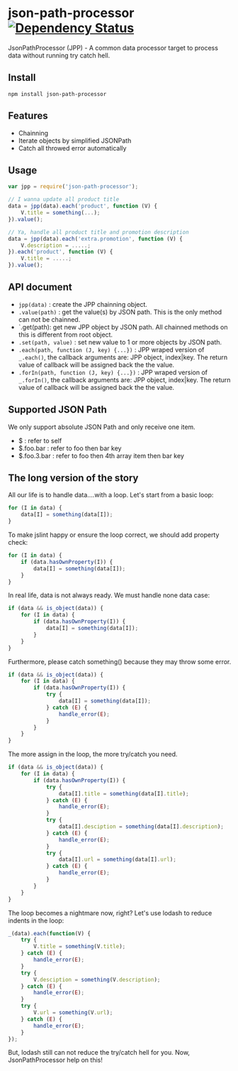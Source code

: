 json-path-processor [![Dependency Status](https://david-dm.org/zordius/json-path-processor.png)](https://david-dm.org/zordius/json-path-processor)
==========

JsonPathProcessor (JPP) - A common data processor target to process data without running try catch hell.

Install
-------

```
npm install json-path-processor
```

Features
--------

* Chainning
* Iterate objects by simplified JSONPath
* Catch all throwed error automatically

Usage
-----

```javascript
var jpp = require('json-path-processor');

// I wanna update all product title
data = jpp(data).each('product', function (V) {
    V.title = something(...);
}).value();

// Ya, handle all product title and promotion description
data = jpp(data).each('extra.promotion', function (V) {
    V.description = .....;
}).each('product', function (V) {
    V.title = .....;
}).value();
```

API document
------------

* `jpp(data)` : create the JPP chainning object.
* `.value(path)` : get the value(s) by JSON path. This is the only method can not be chainned.
* `.get(path): get new JPP object by JSON path. All chainned methods on this is different from root object.
* `.set(path, value)` : set new value to 1 or more objects by JSON path.
* `.each(path, function (J, key) {...})` : JPP wraped version of `_.each()`, the callback arguments are: JPP object, index|key. The return value of callback will be assigned back the the value.
* `.forIn(path, function (J, key) {...})` : JPP wraped version of `_.forIn()`, the callback arguments are: JPP object, index|key. The return value of callback will be assigned back the the value.

Supported JSON Path
-------------------

We only support absolute JSON Path and only receive one item.

* $ : refer to self
* $.foo.bar : refer to foo then bar key
* $.foo.3.bar : refer to foo then 4th array item then bar key

The long version of the story
-----------------------------

All our life is to handle data....with a loop. Let's start from a basic loop:

```javascript
for (I in data) {
    data[I] = something(data[I]);
}
```

To make jslint happy or ensure the loop correct, we should add property check:

```javascript
for (I in data) {
    if (data.hasOwnProperty(I)) {
        data[I] = something(data[I]);
    }
}
```

In real life, data is not always ready. We must handle none data case:

```javascript
if (data && is_object(data)) {
    for (I in data) {
        if (data.hasOwnProperty(I)) {
            data[I] = something(data[I]);
        }
    }
}
```

Furthermore, please catch something() because they may throw some error.

```javascript
if (data && is_object(data)) {
    for (I in data) {
        if (data.hasOwnProperty(I)) {
            try {
                data[I] = something(data[I]);
            } catch (E) {
                handle_error(E);
            }
        }
    }
}
```

The more assign in the loop, the more try/catch you need.

```javascript
if (data && is_object(data)) {
    for (I in data) {
        if (data.hasOwnProperty(I)) {
            try {
                data[I].title = something(data[I].title);
            } catch (E) {
                handle_error(E);
            }
            try {
                data[I].desciption = something(data[I].description);
            } catch (E) {
                handle_error(E);
            }
            try {
                data[I].url = something(data[I].url);
            } catch (E) {
                handle_error(E);
            }
        }
    }
}
```

The loop becomes a nightmare now, right? Let's use lodash to reduce indents in the loop:

```javascript
_(data).each(function(V) {
    try {
        V.title = something(V.title);
    } catch (E) {
        handle_error(E);
    }
    try {
        V.desciption = something(V.description);
    } catch (E) {
        handle_error(E);
    }
    try {
        V.url = something(V.url);
    } catch (E) {
        handle_error(E);
    }
});

```

But, lodash still can not reduce the try/catch hell for you. Now, JsonPathProcessor help on this!
